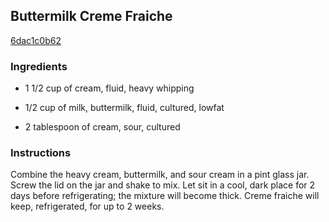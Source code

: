 ## Buttermilk Creme Fraiche

[6dac1c0b62](http://www.epicurious.com/recipes/food/views/buttermilk-creme-fraiche-383783)

### Ingredients

 - 1 1/2 cup of cream, fluid, heavy whipping

 - 1/2 cup of milk, buttermilk, fluid, cultured, lowfat

 - 2 tablespoon of cream, sour, cultured

### Instructions

Combine the heavy cream, buttermilk, and sour cream in a pint glass jar. Screw the lid on the jar and shake to mix. Let sit in a cool, dark place for 2 days before refrigerating; the mixture will become thick. Creme fraiche will keep, refrigerated, for up to 2 weeks.